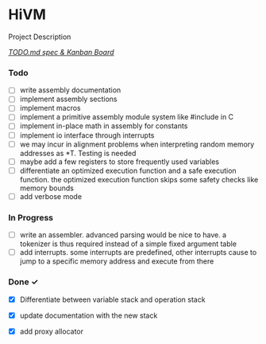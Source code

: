 # HiVM

Project Description

<em>[TODO.md spec & Kanban Board](https://bit.ly/3fCwKfM)</em>

### Todo

- [ ] write assembly documentation  
- [ ] implement assembly sections  
- [ ] implement macros  
- [ ] implement a primitive assembly module system like #include in C  
- [ ] implement in-place math in assembly for constants  
- [ ] implement io interface through interrupts  
- [ ] we may incur in alignment problems when interpreting random memory addresses as *T. Testing is needed  
- [ ] maybe add a few registers to store frequently used variables  
- [ ] differentiate an optimized execution function and a safe execution function. the optimized execution function skips some safety checks like memory bounds  
- [ ] add verbose mode  

### In Progress

- [ ] write an assembler. advanced parsing would be nice to have. a tokenizer is thus required instead of a simple fixed argument table  
- [ ] add interrupts. some interrupts are predefined, other interrupts cause to jump to a specific memory address and execute from there  

### Done ✓

- [x] Differentiate between variable stack and operation stack  
- [x] update documentation with the new stack  
- [x] add proxy allocator  

